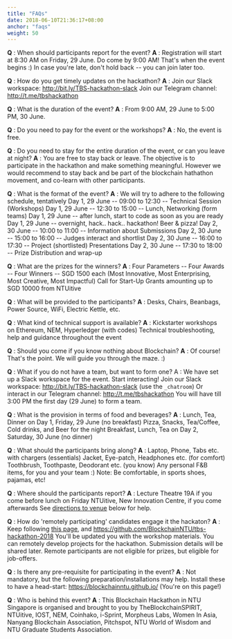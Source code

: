 ```yaml
---
title: "FAQs"
date: 2018-06-10T21:36:17+08:00
anchor: "faqs"
weight: 50
---
```


**Q** : When should participants report for the event?
**A** : Registration will start at 8:30 AM on Friday, 29 June.
		Do come by 9:00 AM! That's when the event begins :)
		In case you're late, don't hold back -- you can join later too.

**Q** : How do you get timely updates on the hackathon?
**A** : Join our Slack workspace: http://bit.ly/TBS-hackathon-slack
		Join our Telegram channel: http://t.me/tbshackathon

**Q** : What is the duration of the event?
**A** : From 9:00 AM, 29 June to 5:00 PM, 30 June.

**Q** : Do you need to pay for the event or the workshops?
**A** : No, the event is free.

**Q** : Do you need to stay for the entire duration of the event, or can you leave at night?
**A** : You are free to stay back or leave. The objective is to participate in the hackathon and make something meaningful. However we would recommend to stay back and be part of the blockchain hathathon movement, and co-learn with other participants.

**Q** : What is the format of the event?
**A** : We will try to adhere to the following schedule, tentatively
Day 1, 29 June -- 09:00 to 12:30 -- Technical Session (Workshops)
Day 1, 29 June -- 12:30 to 15:00 -- Lunch, Networking (form teams)
Day 1, 29 June -- after lunch, start to code as soon as you are ready
Day 1, 29 June -- overnight, hack.. hack.. hackathon! Beer & pizza!
Day 2, 30 June -- 10:00 to 11:00 -- Information about Submissions
Day 2, 30 June -- 15:00 to 16:00 -- Judges interact and shortlist
Day 2, 30 June -- 16:00 to 17:30 -- Project (shortlisted) Presentations
Day 2, 30 June -- 17:30 to 18:00 -- Prize Distribution and wrap-up     

**Q** : What are the prizes for the winners?
**A** : Four Parameters -- Four Awards -- Four Winners -- SGD 1500 each
     (Most Innovative, Most Enterprising, Most Creative, Most Impactful)
     Call for Start-Up Grants amounting up to SGD 10000 from NTUitive

**Q** : What will be provided to the participants?
**A** : Desks, Chairs, Beanbags, Power Source, WiFi, Electric Kettle, etc.

**Q** : What kind of technical support is available?
**A** : Kickstarter workshops on Ethereum, NEM, Hyperledger (with codes)
     Technical troubleshooting, help and guidance throughout the event

**Q** : Should you come if you know nothing about Blockchain?
**A** : Of course! That's the point. We will guide you through the maze. :)

**Q** : What if you do not have a team, but want to form one?
A : We have set up a Slack workspace for the event. Start interacting!
     Join our Slack workspace: http://bit.ly/TBS-hackathon-slack (use the `_chatroom`)
     Or interact in our Telegram channel: http://t.me/tbshackathon
     You will have till 3:00 PM the first day (29 June) to form a team.

**Q** : What is the provision in terms of food and beverages?
**A** : Lunch, Tea, Dinner on Day 1, Friday, 29 June (no breakfast)
     Pizza, Snacks, Tea/Coffee, Cold drinks, and Beer for the night
     Breakfast, Lunch, Tea on Day 2, Saturday, 30 June (no dinner)

**Q** : What should the participants bring along?
**A** : Laptop, Phone, Tabs etc. with chargers (essentials)
     Jacket, Eye-patch, Headphones etc. (for comfort)
     Toothbrush, Toothpaste, Deodorant etc. (you know)
     Any personal F&B items, for you and your team :)
     Note: Be comfortable, in sports shoes, pajamas, etc!

**Q** : Where should the participants report?
**A** : Lecture Theatre 19A if you come before lunch on Friday
     NTUitive, New Innovation Centre, if you come afterwards
     See [directions to venue](#venue) below for help. 

**Q** : How do 'remotely participating' candidates engage it the hackaton?
**A** : Keep following [this page](#), and https://github.com/BlockchainNTU/tbs-hackathon-2018
		You'll be updated you with the workshop materials.
		You can remotely develop projects for the hackathon.
		Submission details will be shared later.
		Remote participants are not eligible for prizes, but eligible for job-offers.

**Q** : Is there any pre-requisite for participating in the event?
**A** : Not mandatory, but the following preparation/installations may help.
     Install these to have a head-start: https://blockchainntu.github.io/ (You're on this page!)

**Q** : Who is behind this event?
**A** : This Blockchain Hackathon in NTU Singapore is organised and brought to you by TheBlockchainSPIRIT, NTUitive, IOST, NEM, Coinhako, i-Sprint, Morpheus Labs, Women In Asia, Nanyang Blockchain Association, Pitchspot, NTU World of Wisdom and NTU Graduate Students Association.


